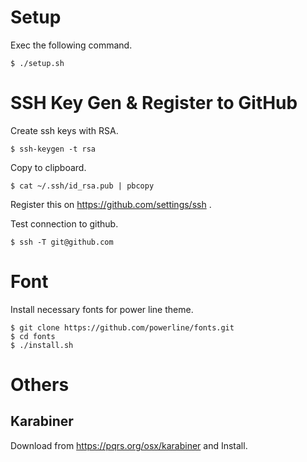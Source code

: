 # Setup

Exec the following command.

```
$ ./setup.sh
```

# SSH Key Gen & Register to GitHub

Create ssh keys with RSA.

```
$ ssh-keygen -t rsa
```

Copy to clipboard.

```
$ cat ~/.ssh/id_rsa.pub | pbcopy
```

Register this on https://github.com/settings/ssh .

Test connection to github.

```
$ ssh -T git@github.com
```

# Font

Install necessary fonts for power line theme.

```
$ git clone https://github.com/powerline/fonts.git
$ cd fonts
$ ./install.sh
```

# Others

## Karabiner

Download from https://pqrs.org/osx/karabiner and Install.
 
